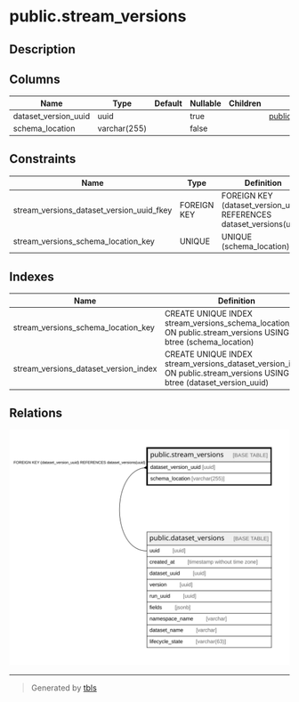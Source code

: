 # public.stream_versions

## Description

## Columns

| Name | Type | Default | Nullable | Children | Parents | Comment |
| ---- | ---- | ------- | -------- | -------- | ------- | ------- |
| dataset_version_uuid | uuid |  | true |  | [public.dataset_versions](public.dataset_versions.md) |  |
| schema_location | varchar(255) |  | false |  |  |  |

## Constraints

| Name | Type | Definition |
| ---- | ---- | ---------- |
| stream_versions_dataset_version_uuid_fkey | FOREIGN KEY | FOREIGN KEY (dataset_version_uuid) REFERENCES dataset_versions(uuid) |
| stream_versions_schema_location_key | UNIQUE | UNIQUE (schema_location) |

## Indexes

| Name | Definition |
| ---- | ---------- |
| stream_versions_schema_location_key | CREATE UNIQUE INDEX stream_versions_schema_location_key ON public.stream_versions USING btree (schema_location) |
| stream_versions_dataset_version_index | CREATE UNIQUE INDEX stream_versions_dataset_version_index ON public.stream_versions USING btree (dataset_version_uuid) |

## Relations

![er](public.stream_versions.svg)

---

> Generated by [tbls](https://github.com/k1LoW/tbls)
